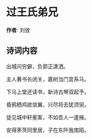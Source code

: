 # 过王氏弟兄

**作者**: 刘攽

## 诗词内容

出城问穷僻，负郭正潇洒。

主人著书长闭关，嘉树当门宜系马。

下马上堂还读书，新诗古琴双起予。

昏鸦栖鸡欲敛翼，兴尽将去犹须臾。

徒见城中轩冕客，不如吾人一逢掖。

安得茅茨同里居，子在东阡我南陌。

